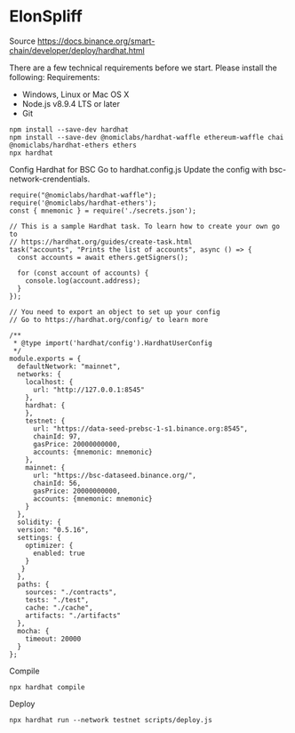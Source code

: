 # ElonSpliff
Source https://docs.binance.org/smart-chain/developer/deploy/hardhat.html

There are a few technical requirements before we start. Please install the following: Requirements:

* Windows, Linux or Mac OS X
* Node.js v8.9.4 LTS or later
* Git

```
npm install --save-dev hardhat
npm install --save-dev @nomiclabs/hardhat-waffle ethereum-waffle chai @nomiclabs/hardhat-ethers ethers
npx hardhat
```
Config Hardhat for BSC
Go to hardhat.config.js
Update the config with bsc-network-crendentials.

```
require("@nomiclabs/hardhat-waffle");
require('@nomiclabs/hardhat-ethers');
const { mnemonic } = require('./secrets.json');

// This is a sample Hardhat task. To learn how to create your own go to
// https://hardhat.org/guides/create-task.html
task("accounts", "Prints the list of accounts", async () => {
  const accounts = await ethers.getSigners();

  for (const account of accounts) {
    console.log(account.address);
  }
});

// You need to export an object to set up your config
// Go to https://hardhat.org/config/ to learn more

/**
 * @type import('hardhat/config').HardhatUserConfig
 */
module.exports = {
  defaultNetwork: "mainnet",
  networks: {
    localhost: {
      url: "http://127.0.0.1:8545"
    },
    hardhat: {
    },
    testnet: {
      url: "https://data-seed-prebsc-1-s1.binance.org:8545",
      chainId: 97,
      gasPrice: 20000000000,
      accounts: {mnemonic: mnemonic}
    },
    mainnet: {
      url: "https://bsc-dataseed.binance.org/",
      chainId: 56,
      gasPrice: 20000000000,
      accounts: {mnemonic: mnemonic}
    }
  },
  solidity: {
  version: "0.5.16",
  settings: {
    optimizer: {
      enabled: true
    }
   }
  },
  paths: {
    sources: "./contracts",
    tests: "./test",
    cache: "./cache",
    artifacts: "./artifacts"
  },
  mocha: {
    timeout: 20000
  }
};
```

Compile 
```
npx hardhat compile
```

Deploy 
```
npx hardhat run --network testnet scripts/deploy.js
```
